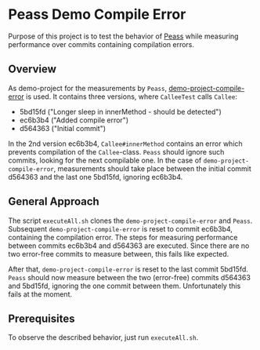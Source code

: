 # Peass Demo Compile Error
Purpose of this project is to test the behavior of [Peass](https://github.com/DaGeRe/peass) while measuring performance over commits containing compilation errors.

## Overview
As demo-project for the measurements by `Peass`, [demo-project-compile-error](https://github.com/mai13drd/demo-project-compile-error) is used. It contains three versions, where `CalleeTest` calls `Callee`:

* 5bd15fd ("Longer sleep in innerMethod - should be detected")
* ec6b3b4 ("Added compile error")
* d564363 ("Initial commit")


 In the 2nd version ec6b3b4, `Callee#innerMethod` contains an error which prevents compilation of the `Callee`-class. `Peass` should ignore such commits, looking for the next compilable one. In the case of `demo-project-compile-error`, measurements should take place between the initial commit d564363 and the last one 5bd15fd, ignoring ec6b3b4.

## General Approach
The script `executeAll.sh` clones the `demo-project-compile-error` and `Peass`. Subsequent `demo-project-compile-error` is reset to commit ec6b3b4, containing the compilation error. The steps for measuring performance between commits ec6b3b4 and d564363 are executed. Since there are no two error-free commits to measure between, this fails like expected.

After that, `demo-project-compile-error` is reset to the last commit 5bd15fd. `Peass` should now measure between the two (error-free) commits d564363 and 5bd15fd, ignoring the one commit between them. Unfortunately this fails at the moment.

## Prerequisites
To observe the described behavior, just run `executeAll.sh`.
